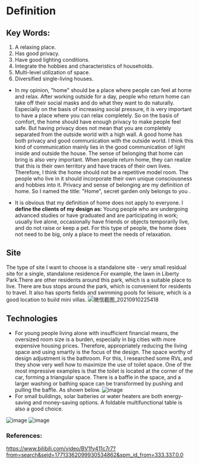 # Definition 
## Key Words:
1. A relaxing place.
2. Has good privacy.
3. Have good lighting conditions.
4. Integrate the hobbies and characteristics of households.
5. Multi-level utilization of space.
6. Diversified single-living houses.

 - In my opinion, "home" should be a place where people can feel at home and relax. After working outside for a day, people who return home can take off their social masks and do what they want to do naturally. Especially on the basis of increasing social pressure, it is very important to have a place where you can relax completely. So on the basis of comfort, the home should have enough privacy to make people feel safe. But having privacy does not mean that you are completely separated from the outside world with a high wall. A good home has both privacy and good communication with the outside world. I think this kind of communication mainly lies in the good communication of light inside and outside the house.
The sense of belonging that home can bring is also very important. When people return home, they can realize that this is their own territory and have traces of their own lives. Therefore, I think the home should not be a repetitive model room. The people who live in it should incorporate their own unique consciousness and hobbies into it.
Privacy and sense of belonging are my definition of home. So I named the title: "Home", secret garden only belongs to you .

- It is obvious that my definition of home does not apply to everyone. I **define the clients of my design as:** Young people who are undergoing advanced studies or have graduated and are participating in work; usually live alone, occasionally have friends or objects temporarily live, and do not raise or keep a pet. For this type of people, the home does not need to be big, only a place to meet the needs of relaxation.
## Site
The type of site I want to choose is a standalone site - very small residual site for a single, standalone residence.For example, the lawn in Liberty Park.There are other residents around this park, which is a suitable place to live. There are bus stops around the park, which is convenient for residents to travel. It also has sports fields and swimming pools for leisure, which is a good location to build mini villas.
![微信截图_20210910225418](https://user-images.githubusercontent.com/90564579/133053178-af62ebe8-265c-4c95-92f3-e54f8823737b.png)
## Technologies
- For young people living alone with insufficient financial means, the oversized room size is a burden, especially in big cities with more expensive housing prices. Therefore, appropriately reducing the living space and using smartly is the focus of the design. The space worthy of design adjustment is the bathroom. For this, I researched some RVs, and they show very well how to maximize the use of toilet space. One of the most impressive examples is that the toilet is located at the corner of the car, forming a triangular space. There is a baffle in the space, and a larger washing or bathing space can be transformed by pushing and pulling the baffle. As shown below.
![image](https://user-images.githubusercontent.com/90564579/133053913-6ac6431c-c3fe-4081-8d79-6cc8949111be.png)
- For small buildings, solar batteries or water heaters are both energy-saving and money-saving options. A foldable multifunctional table is also a good choice.

![image](https://user-images.githubusercontent.com/90564579/133054287-e7836001-509c-4bc3-a7e8-fe09fa736dbf.png)
![image](https://user-images.githubusercontent.com/90564579/133054314-326f1f41-b3d6-42ee-8efe-9a34ad5c1ab3.png)
### References:
https://www.bilibili.com/video/BV1fv411c7r7?from=search&seid=17713362099930534862&spm_id_from=333.337.0.0
